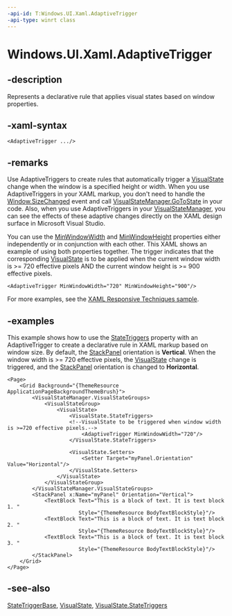 ```yaml
---
-api-id: T:Windows.UI.Xaml.AdaptiveTrigger
-api-type: winrt class
---
```


<!-- Class syntax.
public class AdaptiveTrigger : Windows.UI.Xaml.StateTriggerBase, Windows.UI.Xaml.IAdaptiveTrigger
-->

# Windows.UI.Xaml.AdaptiveTrigger

## -description
Represents a declarative rule that applies visual states based on window properties.

## -xaml-syntax
```xaml
<AdaptiveTrigger .../>
```


## -remarks
Use AdaptiveTriggers to create rules that automatically trigger a [VisualState](visualstate.md) change when the window is a specified height or width. When you use AdaptiveTriggers in your XAML markup, you don't need to handle the [Window.SizeChanged](window_sizechanged.md) event and call [VisualStateManager.GoToState](visualstatemanager_gotostate_443481648.md) in your code. Also, when you use AdaptiveTriggers in your [VisualStateManager](visualstatemanager.md), you can see the effects of these adaptive changes directly on the XAML design surface in Microsoft Visual Studio.

You can use the [MinWindowWidth](adaptivetrigger_minwindowwidth.md) and [MinWindowHeight](adaptivetrigger_minwindowheight.md) properties either independently or in conjunction with each other. This XAML shows an example of using both properties together. The trigger indicates that the corresponding [VisualState](visualstate.md) is to be applied when the current window width is &gt;= 720 effective pixels AND the current window height is &gt;= 900 effective pixels.



```xaml
<AdaptiveTrigger MinWindowWidth="720" MinWindowHeight="900"/>
```



For more examples, see the [XAML Responsive Techniques sample](https://github.com/Microsoft/Windows-universal-samples/tree/master/Samples/XamlResponsiveTechniques?amp;amp;clcid=0x409).

## -examples
This example shows how to use the [StateTriggers](visualstate_statetriggers.md) property with an AdaptiveTrigger to create a declarative rule in XAML markup based on window size. By default, the [StackPanel](../windows.ui.xaml.controls/stackpanel.md) orientation is **Vertical**. When the window width is &gt;= 720 effective pixels, the [VisualState](visualstate.md) change is triggered, and the [StackPanel](../windows.ui.xaml.controls/stackpanel.md) orientation is changed to **Horizontal**.

```xaml
<Page>
    <Grid Background="{ThemeResource ApplicationPageBackgroundThemeBrush}">
        <VisualStateManager.VisualStateGroups>
            <VisualStateGroup>
                <VisualState>
                    <VisualState.StateTriggers>
                    <!--VisualState to be triggered when window width is >=720 effective pixels.-->
                        <AdaptiveTrigger MinWindowWidth="720"/>
                    </VisualState.StateTriggers>

                    <VisualState.Setters>
                        <Setter Target="myPanel.Orientation" Value="Horizontal"/>
                    </VisualState.Setters>
                </VisualState>
            </VisualStateGroup>
        </VisualStateManager.VisualStateGroups>
        <StackPanel x:Name="myPanel" Orientation="Vertical">
            <TextBlock Text="This is a block of text. It is text block 1. " 
                       Style="{ThemeResource BodyTextBlockStyle}"/>
            <TextBlock Text="This is a block of text. It is text block 2. " 
                       Style="{ThemeResource BodyTextBlockStyle}"/>
            <TextBlock Text="This is a block of text. It is text block 3. " 
                       Style="{ThemeResource BodyTextBlockStyle}"/>
        </StackPanel>
    </Grid>
</Page>

```



## -see-also
[StateTriggerBase](statetriggerbase.md), [VisualState](visualstate.md), [VisualState.StateTriggers](visualstate_statetriggers.md)
